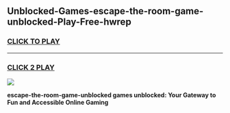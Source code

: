 
## Unblocked-Games-escape-the-room-game-unblocked-Play-Free-hwrep
<h3>
<a href="https://premium76.site?title=escape-the-room-game-unblocked&ref=22A">CLICK TO PLAY</a></h3>
<hr>

<h3>
<a href="https://premium76.site?title=escape-the-room-game-unblocked&ref=22A">CLICK 2 PLAY</a>
  
</h3>

<a href="https://premium76.site?title=escape-the-room-game-unblocked&ref=22A"><img src="https://clearcache.store/games.png"></a>


**escape-the-room-game-unblocked games unblocked: Your Gateway to Fun and Accessible Online Gaming**
